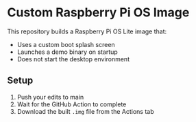 # Custom Raspberry Pi OS Image

This repository builds a Raspberry Pi OS Lite image that:
- Uses a custom boot splash screen
- Launches a demo binary on startup
- Does not start the desktop environment

## Setup
1. Push your edits to main
2. Wait for the GitHub Action to complete
3. Download the built `.img` file from the Actions tab
